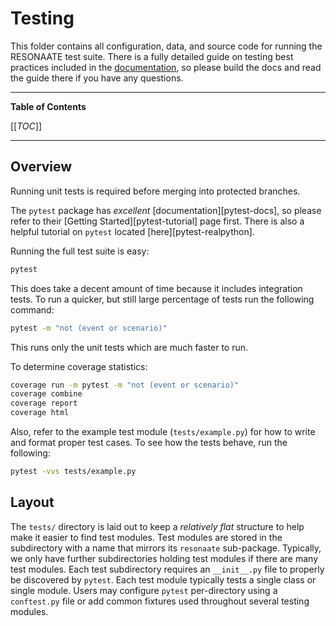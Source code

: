 # Testing

This folder contains all configuration, data, and source code for running the RESONAATE test suite.
There is a fully detailed guide on testing best practices included in the [documentation](../docs/README.md), so please build the docs and read the guide there if you have any questions.

______________________________________________________________________

<!-- START TOC -->

<!-- TOC Formatted for GitLab -->

**Table of Contents**

\[\[_TOC_\]\]

<!-- END TOC -->

______________________________________________________________________

## Overview

Running unit tests is required before merging into protected branches.

The `pytest` package has _excellent_ \[documentation\]\[pytest-docs\], so please refer to their \[Getting Started\]\[pytest-tutorial\] page first.
There is also a helpful tutorial on `pytest` located \[here\]\[pytest-realpython\].

Running the full test suite is easy:

```bash
pytest
```

This does take a decent amount of time because it includes integration tests. To run a quicker, but still large percentage of tests run the following command:

```bash
pytest -m "not (event or scenario)"
```

This runs only the unit tests which are much faster to run.

To determine coverage statistics:

```bash
coverage run -m pytest -m "not (event or scenario)"
coverage combine
coverage report
coverage html
```

Also, refer to the example test module (`tests/example.py`) for how to write and format proper test cases.
To see how the tests behave, run the following:

```bash
pytest -vvs tests/example.py
```

## Layout

The `tests/` directory is laid out to keep a *relatively flat* structure to help make it easier to find test modules.
Test modules are stored in the subdirectory with a name that mirrors its `resonaate` sub-package.
Typically, we only have further subdirectories holding test modules if there are many test modules.
Each test subdirectory requires an `__init__.py` file to properly be discovered by `pytest`.
Each test module typically tests a single class or single module.
Users may configure `pytest` per-directory using a `conftest.py` file or add common fixtures used throughout several testing modules.

